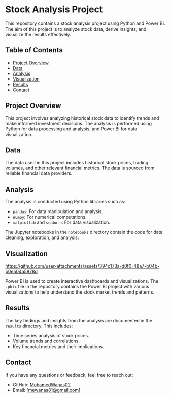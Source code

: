 # Stock Analysis Project

This repository contains a stock analysis project using Python and Power BI. The aim of this project is to analyze stock data, derive insights, and visualize the results effectively.

## Table of Contents

- [Project Overview](#project-overview)
- [Data](#data)
- [Analysis](#analysis)
- [Visualization](#visualization)
- [Results](#results)
- [Contact](#contact)

## Project Overview

This project involves analyzing historical stock data to identify trends and make informed investment decisions. The analysis is performed using Python for data processing and analysis, and Power BI for data visualization.

## Data

The data used in this project includes historical stock prices, trading volumes, and other relevant financial metrics. The data is sourced from reliable financial data providers.

## Analysis

The analysis is conducted using Python libraries such as:

- `pandas`: For data manipulation and analysis.
- `numpy`: For numerical computations.
- `matplotlib` and `seaborn`: For data visualization.

The Jupyter notebooks in the `notebooks` directory contain the code for data cleaning, exploration, and analysis.

## Visualization

https://github.com/user-attachments/assets/394c173a-d0f0-48a7-b04b-b0ea04a5878d

Power BI is used to create interactive dashboards and visualizations. The `.pbix` file in the repository contains the Power BI project with various visualizations to help understand the stock market trends and patterns.

## Results

The key findings and insights from the analysis are documented in the `results` directory. This includes:

- Time series analysis of stock prices.
- Volume trends and correlations.
- Key financial metrics and their implications.

## Contact

If you have any questions or feedback, feel free to reach out:

- GitHub: [MohamedWanas02](https://github.com/MohamedWanas02)
- Email: [mewanas81@gmail.com]
